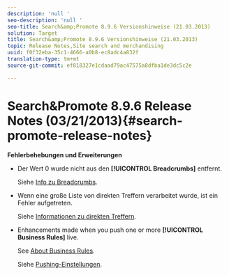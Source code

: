 ```yaml
---
description: 'null '
seo-description: 'null '
seo-title: Search&amp;Promote 8.9.6 Versionshinweise (21.03.2013)
solution: Target
title: Search&amp;Promote 8.9.6 Versionshinweise (21.03.2013)
topic: Release Notes,Site search and merchandising
uuid: f0f32eba-35c1-4666-a0b8-ec8adc4a832f
translation-type: tm+mt
source-git-commit: ef818327e1cdaad79ac47575a8dfba1de3dc5c2e

---
```



# Search&amp;Promote 8.9.6 Release Notes (03/21/2013){#search-promote-release-notes}

**Fehlerbehebungen und Erweiterungen**

* Der Wert 0 wurde nicht aus den **[!UICONTROL Breadcrumbs]** entfernt.

   Siehe [Info zu Breadcrumbs](../c-about-design-menu/c-about-breadcrumbs.md#concept_FB8A943C594A4A1593B118141DA61F03).

* Wenn eine große Liste von direkten Treffern verarbeitet wurde, ist ein Fehler aufgetreten.

   Siehe [Informationen zu direkten Treffern](../c-about-rules-menu/c-about-direct-hits.md#concept_C5EE074A19FD4D5B8DD21DB575E35565).

* Enhancements made when you push one or more **[!UICONTROL Business Rules]** live.

   See [About Business Rules](../c-about-rules-menu/c-about-business-rules.md#concept_2A93D76216754D3D8412CDEA00BD26BD).

   Siehe [Pushing-Einstellungen](../c-about-staging.md#task_44306783B4C0408AAA58B471DAF2D9A4).

